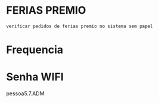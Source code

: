 # FERIAS PREMIO
    verificar pedidos de ferias premio no sistema sem papel
    
# Frequencia 

# Senha WIFI
pessoa5.7.ADM